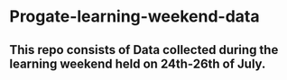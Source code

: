 # Progate-learning-weekend-data

## This repo consists of Data collected during the learning weekend held on 24th-26th of July.

